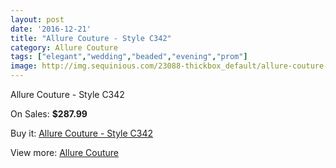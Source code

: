 ```yaml
---
layout: post
date: '2016-12-21'
title: "Allure Couture - Style C342"
category: Allure Couture
tags: ["elegant","wedding","beaded","evening","prom"]
image: http://img.sequinious.com/23088-thickbox_default/allure-couture-style-c342.jpg
---
```

Allure Couture - Style C342

On Sales: **$287.99**
<a href="https://www.sequinious.com/allure-couture/10105-allure-couture-style-c342.html"><amp-img layout="responsive" width="600" height="600" src="//img.sequinious.com/23088-thickbox_default/allure-couture-style-c342.jpg" alt="Allure Couture - Style C342 0" /></a>
<a href="https://www.sequinious.com/allure-couture/10105-allure-couture-style-c342.html"><amp-img layout="responsive" width="600" height="600" src="//img.sequinious.com/23092-thickbox_default/allure-couture-style-c342.jpg" alt="Allure Couture - Style C342 1" /></a>
<a href="https://www.sequinious.com/allure-couture/10105-allure-couture-style-c342.html"><amp-img layout="responsive" width="600" height="600" src="//img.sequinious.com/23091-thickbox_default/allure-couture-style-c342.jpg" alt="Allure Couture - Style C342 2" /></a>
<a href="https://www.sequinious.com/allure-couture/10105-allure-couture-style-c342.html"><amp-img layout="responsive" width="600" height="600" src="//img.sequinious.com/23090-thickbox_default/allure-couture-style-c342.jpg" alt="Allure Couture - Style C342 3" /></a>
<a href="https://www.sequinious.com/allure-couture/10105-allure-couture-style-c342.html"><amp-img layout="responsive" width="600" height="600" src="//img.sequinious.com/23089-thickbox_default/allure-couture-style-c342.jpg" alt="Allure Couture - Style C342 4" /></a>

Buy it: [Allure Couture - Style C342](https://www.sequinious.com/allure-couture/10105-allure-couture-style-c342.html "Allure Couture - Style C342")

View more: [Allure Couture](https://www.sequinious.com/15-allure-couture "Allure Couture")